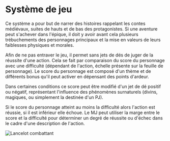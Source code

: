# Système de jeu

Ce système a pour but de narrer des histoires rappelant les contes médiévaux, suites de hauts et de bas des protagonistes. Si une aventure peut s'achever dans l'épique, il doit y avoir avant cela plusieurs trébuchements des personnages principaux et la mise en valeurs de leurs faiblesses physiques et morales.

Afin de ne pas entraver le jeu, il permet sans jets de dés de juger de la réussite d'une action. Cela se fait par comparaison du score du personnage avec une difficulté (dépendant de l'action, échelle présente sur la feuille de personnage). Le score du personnage est composé d'un thème et de différents bonus qu'il peut activer en dépensant des points d'ardeur.

Dans certaines conditions ce score peut être modifié d'un jet de dé positif ou négatif, représentant l'influence des phénomènes surnaturels (divins, magiques, ou simplement la destinée d'un PJ).

Si le score du personnage atteint au moins la difficulté alors l'action est réussie, si il est inférieur elle échoue. Le MJ peut utiliser la marge entre le score et la difficulté pour déterminer un degré de réussite ou d'échec dans le cadre d'une description de l'action.

![Lancelot combattant](../lancelot.jpg)

